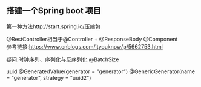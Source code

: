 ## 搭建一个Spring boot 项目
第一种方法http://start.spring.io/压缩包

@RestController相当于@Controller + @ResponseBody
@Component  
参考链接:https://www.cnblogs.com/ityouknow/p/5662753.html

疑问:时钟序列、序列化与反序列化
@BatchSize

uuid
@GeneratedValue(generator = "generator")
@GenericGenerator(name = "generator", strategy = "uuid2")
